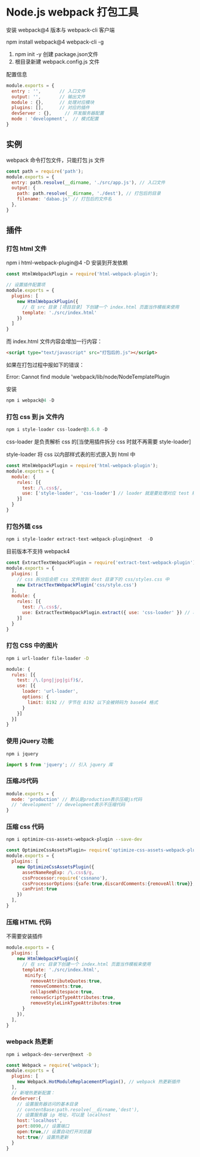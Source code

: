 # Node.js webpack 打包工具

安装 webpack@4 版本与 webpack-cli 客户端

npm install webpack@4  webpack-cli  -g

1. npm init -y 创建 package.json文件
2. 根目录新建 webpack.config.js 文件

配置信息

```js
module.exports = {
  entry : '',       // 入口文件
  output: '',       // 输出文件
  module : {},      // 处理对应模块
  plugins: [],      // 对应的插件
  devServer : {},     // 开发服务器配置
  mode : 'development',  // 模式配置
}
```

## 实例

webpack 命令打包文件，只能打包 js 文件
```js
const path = require('path');
module.exports = {
  entry: path.resolve(__dirname, './src/app.js'), // 入口文件
  output: {
​    path: path.resolve(__dirname, './dest'), // 打包后的目录
​    filename: 'dabao.js' // 打包后的文件名
  },
}
```

## 插件

### 打包 html 文件

npm i html-webpack-plugin@4 -D 安装到开发依赖
```js
const HtmlWebpackPlugin = require('html-webpack-plugin');

// 设置插件配置项
module.exports = {
  plugins: [
​    new HtmlWebpackPlugin({
​      // 在 src 目录 [项目目录] 下创建一个 index.html 页面当作模板来使用
​      template: './src/index.html'
​    })
  ]
}
```
而 index.html 文件内容会增加一行内容：
```html
<script type="text/javascript" src="打包后的.js"></script>
```

如果在打包过程中报如下的错误：

  Error: Cannot find module 'webpack/lib/node/NodeTemplatePlugin

安装

```js
npm i webpack@4 -D
```

### 打包 css 到 js 文件内

```js
npm i style-loader css-loader@3.6.0 -D
```

css-loader 是负责解析 css 的[当使用插件拆分 css 时就不再需要 style-loader]

style-loader 将 css 以内部样式表的形式嵌入到 html 中

```js
const HtmlWebpackPlugin = require('html-webpack-plugin');
module.exports = {
  module: {
​    rules: [{
​      test: /\.css$/,
​      use: ['style-loader', 'css-loader'] // loader 就是要处理对应 test 规则的文件 loader 的 use 规则，是从右向左处理
​    }]
  }
}
```

### 打包外链 css

```js
npm i style-loader extract-text-webpack-plugin@next  -D
```

目前版本不支持 webpack4
```js
const ExtractTextWebpackPlugin = require('extract-text-webpack-plugin');
module.exports = {
  plugins: [
​    // css 拆分后会把 css 文件放到 dest 目录下的 css/styles.css 中
​    new ExtractTextWebpackPlugin('css/style.css')
  ],
  module: {
​    rules: [{
​      test: /\.css$/,
​      use: ExtractTextWebpackPlugin.extract({ use: 'css-loader' }) // 将 css 用 link 方式引入就不需要 style-loader 了
​    }]
  }
}
```

### 打包 CSS 中的图片
```sh
npm i url-loader file-loader -D
```
```js
module: {    
  rules: [{
​    test: /\.(png|jpg|gif)$/,
​    use: [{
​      loader: 'url-loader',
​      options: {
​        limit: 8192 // 字节在 8192 以下会被转码为 base64 格式
​      }
​    }]
  }] 
}
```

### 使用 jQuery 功能

```sh
npm i jquery
```
```js
import $ from 'jquery'; // 引入 jquery 库
```

### 压缩JS代码

```js
module.exports = {
  mode: 'production' // 默认是production表示压缩js代码
  // 'development' // development表示不压缩代码
}
```

### 压缩 css 代码
```sh
npm i optimize-css-assets-webpack-plugin --save-dev
```
```js
const OptimizeCssAssetsPlugin= require('optimize-css-assets-webpack-plugin');
module.exports = {
  plugins: [
​    new OptimizeCssAssetsPlugin({
​      assetNameRegExp: /\.css$/g,
​      cssProcessor:require('cssnano'),
​      cssProcessorOptions:{safe:true,discardComments:{removeAll:true}},
​      canPrint:true
​    })
  ],
}
```

### 压缩 HTML 代码

不需要安装插件

```js
module.exports = {
  plugins: [
​    new HtmlWebpackPlugin({
​      // 在 src 目录下创建一个 index.html 页面当作模板来使用
​      template: './src/index.html',
​       minify:{
​         removeAttributeQuotes:true,
​         removeComments:true,
​         collapseWhitespace:true,
​         removeScriptTypeAttributes:true,
​         removeStyleLinkTypeAttributes:true
  ​    }
​    }),
  ],
}
```

### webpack 热更新
```sh
npm i webpack-dev-server@next -D
```
```js
const Webpack = require('webpack');
module.exports = {
  plugins: [
    new Webpack.HotModuleReplacementPlugin(), // webpack 热更新插件
  ],
  // 新增热更新配置：
  devServer:{
​    // 设置服务器访问的基本目录
​    // contentBase:path.resolve(__dirname,'dest'),
​    // 设置服务器 ip 地址，可以是 localhost
​    host:'localhost',
​    port:8090,// 设置端口
​    open:true,// 设置自动打开浏览器
​    hot:true// 设置热更新
  }
}
```